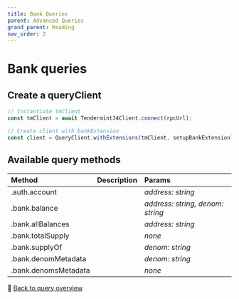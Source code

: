 ```yaml
---
title: Bank Queries
parent: Advanced Queries
grand_parent: Reading
nav_order: 2
---
```


# Bank queries

## Create a queryClient

```ts
// Instantiate tmClient
const tmClient = await Tendermint34Client.connect(rpcUrl);

// Create client with bankExtension
const client = QueryClient.withExtensions(tmClient, setupBankExtension);
```

## Available query methods

| Method               | Description | Params                           |
| :------------------- | :---------- | :------------------------------- |
| .auth.account        |             | _address: string_                |
| .bank.balance        |             | _address: string, denom: string_ |
| .bank.allBalances    |             | _address: string_                |
| .bank.totalSupply    |             | _none_                           |
| .bank.supplyOf       |             | _denom: string_                  |
| .bank.denomMetadata  |             | _denom: string_                  |
| .bank.denomsMetadata |             | _none_                           |

🔗 [Back to query overview](index.md)

